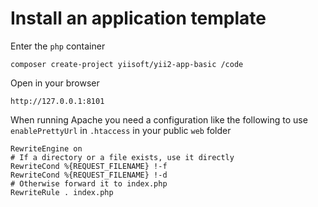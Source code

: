 # Install an application template

Enter the `php` container

    composer create-project yiisoft/yii2-app-basic /code
    
Open in your browser

    http://127.0.0.1:8101
    
When running Apache you need a configuration like the following to use `enablePrettyUrl` in `.htaccess` in your public `web` folder

    RewriteEngine on
    # If a directory or a file exists, use it directly
    RewriteCond %{REQUEST_FILENAME} !-f
    RewriteCond %{REQUEST_FILENAME} !-d
    # Otherwise forward it to index.php
    RewriteRule . index.php
